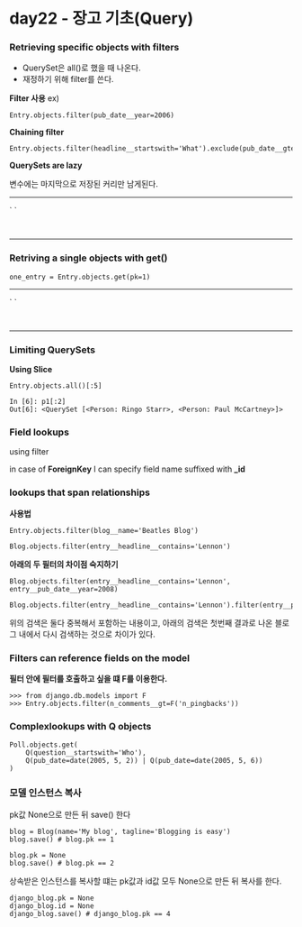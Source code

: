 # day22 - 장고 기초(Query)


### Retrieving specific objects with filters

* QuerySet은 all()로 했을 때 나온다.
* 재정하기 위해 filter를 쓴다.

**Filter 사용**
ex)
```
Entry.objects.filter(pub_date__year=2006)
```

**Chaining filter**

```
Entry.objects.filter(headline__startswith='What').exclude(pub_date__gte=datetime.date.today()).filter(pub_date__gte=datetime(2005,1,30))
```

**QuerySets are lazy**

변수에는 마지막으로 저장된 커리만 남게된다.

<hr>
`
`

`
`

<hr>

### Retriving a single objects with get()

```
one_entry = Entry.objects.get(pk=1)
```

<hr>
`
`

`
`

<hr>

### Limiting QuerySets


**Using Slice**

```
Entry.objects.all()[:5]
```

```
In [6]: p1[:2]
Out[6]: <QuerySet [<Person: Ringo Starr>, <Person: Paul McCartney>]>
```

### Field lookups
using filter

in case of **ForeignKey** I can specify field name suffixed with **_id**

### lookups that span relationships

**사용법**

```
Entry.objects.filter(blog__name='Beatles Blog')
```

```
Blog.objects.filter(entry__headline__contains='Lennon')
```

**아래의 두 필터의 차이점 숙지하기**

```
Blog.objects.filter(entry__headline__contains='Lennon', entry__pub_date__year=2008)
```

```
Blog.objects.filter(entry__headline__contains='Lennon').filter(entry__pub_date__year=2008)
```

위의 검색은 둘다 중복해서 포함하는 내용이고,
아래의 검색은 첫번째 결과로 나온 블로그 내에서 다시 검색하는 것으로 차이가 있다.

### Filters can reference fields on the model

**필터 안에 필터를 호출하고 싶을 떄 F를 이용한다.**

```
>>> from django.db.models import F
>>> Entry.objects.filter(n_comments__gt=F('n_pingbacks'))
```

### Complexlookups with Q objects

```
Poll.objects.get(
    Q(question__startswith='Who'),
    Q(pub_date=date(2005, 5, 2)) | Q(pub_date=date(2005, 5, 6))
)
```

### 모델 인스턴스 복사
pk값 None으로 만든 뒤 save() 한다

```
blog = Blog(name='My blog', tagline='Blogging is easy')
blog.save() # blog.pk == 1

blog.pk = None
blog.save() # blog.pk == 2
```

상속받은 인스턴스를 복사할 떄는 pk값과 id값 모두 None으로 만든 뒤 복사를 한다.

```
django_blog.pk = None
django_blog.id = None
django_blog.save() # django_blog.pk == 4
```
